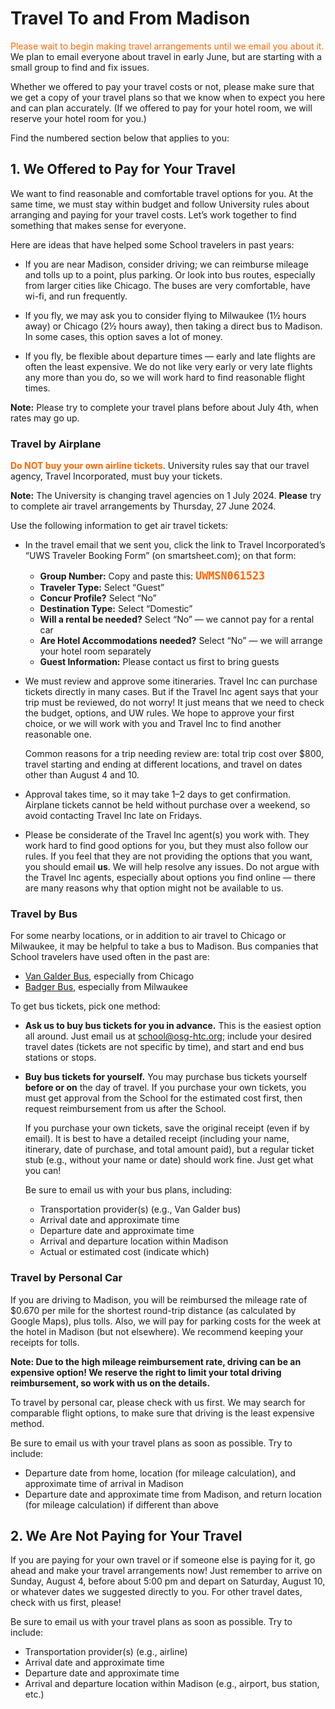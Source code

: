 # Travel To and From Madison

<span style="color: #FF6600;">Please wait to begin making travel arrangements until we email you about it.</span>
We plan to email everyone about travel in early June,
but are starting with a small group to find and fix issues.

Whether we offered to pay your travel costs or not,
please make sure that we get a copy of your travel plans so that we know when to expect you here and can plan accurately.
(If we offered to pay for your hotel room, we will reserve your hotel room for you.)

Find the numbered section below that applies to you:

## 1. We Offered to Pay for Your Travel

We want to find reasonable and comfortable travel options for you.
At the same time, we must stay within budget and
follow University rules about arranging and paying for your travel costs.
Let&rsquo;s work together to find something that makes sense for everyone.

Here are ideas that have helped some School travelers in past years:

-   If you are near Madison, consider driving;
    we can reimburse mileage and tolls up to a point, plus parking.
    Or look into bus routes, especially from larger cities like Chicago.
    The buses are very comfortable, have wi-fi, and run frequently.

-   If you fly, we may ask you to consider flying to
    Milwaukee (1&frac12; hours away) or Chicago (2&frac12; hours away),
    then taking a direct bus to Madison.
    In some cases, this option saves a lot of money.

-   If you fly, be flexible about departure times &mdash;
    early and late flights are often the least expensive.
    We do not like very early or very late flights any more than you do,
    so we will work hard to find reasonable flight times.

**Note:** Please try to complete your travel plans before about July 4th, when rates may go up.

### Travel by Airplane

<span style="color: #FF6600; font-weight: bold;">Do NOT buy your own airline tickets</span>.
University rules say that our travel agency, Travel Incorporated, must buy your tickets.

**Note:** The University is changing travel agencies on 1 July 2024.
**Please** try to complete air travel arrangements by Thursday, 27 June 2024.

Use the following information to get air travel tickets:

-   In the travel email that we sent you,
    click the link to Travel Incorporated&rsquo;s &ldquo;UWS Traveler Booking Form&rdquo;
    (on smartsheet.com);
    on that form:

    -   **Group Number:** Copy and paste this:
        <span style="color: #FF6600; font-family: monospace; font-size: 120%; font-weight: bold;">UWMSN061523</span>
    -   **Traveler Type:** Select &ldquo;Guest&rdquo;
    -   **Concur Profile?** Select &ldquo;No&rdquo;
    -   **Destination Type:** Select &ldquo;Domestic&rdquo;
    -   **Will a rental be needed?** Select &ldquo;No&rdquo; &mdash; we cannot pay for a rental car
    -   **Are Hotel Accommodations needed?** Select &ldquo;No&rdquo; &mdash; we will arrange your hotel room separately
    -   **Guest Information:** Please contact us first to bring guests

-   We must review and approve some itineraries.
    Travel Inc can purchase tickets directly in many cases.
    But if the Travel Inc agent says that your trip must be reviewed, do not worry!
    It just means that we need to check the budget, options, and UW rules.
    We hope to approve your first choice,
    or we will work with you and Travel Inc to find another reasonable one.

    Common reasons for a trip needing review are:
    total trip cost over $800,
    travel starting and ending at different locations,
    and travel on dates other than August 4 and 10.

-   Approval takes time, so it may take 1&ndash;2 days to get confirmation.
    Airplane tickets cannot be held without purchase over a weekend,
    so avoid contacting Travel Inc late on Fridays.

-   Please be considerate of the Travel Inc agent(s) you work with.
    They work hard to find good options for you, but they must also follow our rules.
    If you feel that they are not providing the options that you want, you should email **us**.
    We will help resolve any issues.
    Do not argue with the Travel Inc agents, especially about options you find online&nbsp;&mdash;
    there are many reasons why that option might not be available to us.

### Travel by Bus

For some nearby locations,
or in addition to air travel to Chicago or Milwaukee,
it may be helpful to take a bus to Madison.
Bus companies that School travelers have used often in the past are:

-   [Van Galder Bus](https://www.coachusa.com/airport-transportation/van-galder/bus-schedule),
    especially from Chicago
-   [Badger Bus](https://badgerbus.com),
    especially from Milwaukee

To get bus tickets, pick one method:

-   **Ask us to buy bus tickets for you in advance.**
    This is the easiest option all around.
    Just email us at <school@osg-htc.org>;
    include your desired travel dates (tickets are not specific by time),
    and start and end bus stations or stops.

-   **Buy bus tickets for yourself.**
    You may purchase bus tickets yourself **before or on** the day of travel.
    If you purchase your own tickets,
    you must get approval from the School for the estimated cost first,
    then request reimbursement from us after the School.

    If you purchase your own tickets,
    save the original receipt (even if by email).
    It is best to have a detailed receipt
    (including your name, itinerary, date of purchase, and total amount paid),
    but a regular ticket stub (e.g., without your name or date) should work fine.
    Just get what you can!

    Be sure to email us with your bus plans, including:

    -   Transportation provider(s) (e.g., Van Galder bus)
    -   Arrival date and approximate time
    -   Departure date and approximate time
    -   Arrival and departure location within Madison
    -   Actual or estimated cost (indicate which)

### Travel by Personal Car

If you are driving to Madison,
you will be reimbursed the mileage rate of $0.670 per mile
for the shortest round-trip distance (as calculated by Google Maps), plus tolls.
Also, we will pay for parking costs for the week at the hotel in Madison (but not elsewhere).
We recommend keeping your receipts for tolls.

**Note:
Due to the high mileage reimbursement rate, driving can be an expensive option!
We reserve the right to limit your total driving reimbursement,
so work with us on the details.**

To travel by personal car, please check with us first.
We may search for comparable flight options, to make sure that driving is the least expensive method.

Be sure to email us with your travel plans as soon as possible.
Try to include:

-   Departure date from home, location (for mileage calculation), and approximate time of arrival in Madison
-   Departure date and approximate time from Madison, and return location (for mileage calculation) if different than above


## 2. We Are Not Paying for Your Travel

If you are paying for your own travel or if someone else is paying for it,
go ahead and make your travel arrangements now!
Just remember to arrive on Sunday, August 4, before about 5:00 pm and depart on Saturday, August 10,
or whatever dates we suggested directly to you.
For other travel dates, check with us first, please!

Be sure to email us with your travel plans as soon as possible.
Try to include:

-   Transportation provider(s) (e.g., airline)
-   Arrival date and approximate time
-   Departure date and approximate time
-   Arrival and departure location within Madison (e.g., airport, bus station, etc.)
